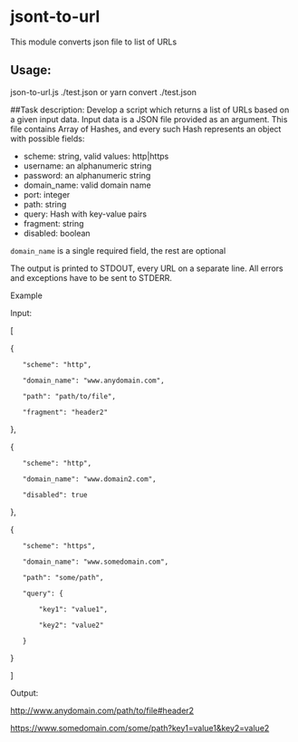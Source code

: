 # jsont-to-url
This module converts json file to list of URLs 

## Usage: 
json-to-url.js ./test.json
or
yarn convert ./test.json

##Task description:
Develop a script which returns a list of URLs based on a given input data. Input data is a JSON file provided as an argument. This file contains Array of Hashes, and every such Hash represents an object with possible fields:
- scheme: string, valid values: http|https
- username: an alphanumeric string
- password: an alphanumeric string
- domain_name: valid domain name
- port: integer
- path: string
- query: Hash with key-value pairs
- fragment: string
- disabled: boolean

`domain_name` is a single required field, the rest are optional

The output is printed to STDOUT, every URL on a separate line.
All errors and exceptions have to be sent to STDERR.

Example

Input:

[

   {

       "scheme": "http",

       "domain_name": "www.anydomain.com",

       "path": "path/to/file",

       "fragment": "header2"

   },

   {

       "scheme": "http",

       "domain_name": "www.domain2.com",

       "disabled": true

   },

   {

       "scheme": "https",

       "domain_name": "www.somedomain.com",

       "path": "some/path",

       "query": {

           "key1": "value1",

           "key2": "value2"

       }

   }

]

Output:

http://www.anydomain.com/path/to/file#header2

https://www.somedomain.com/some/path?key1=value1&key2=value2
